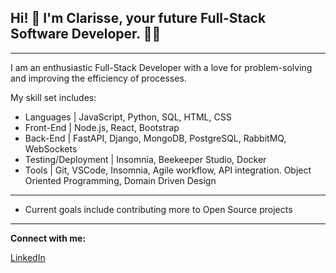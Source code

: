 ## Hi! 👋 I'm Clarisse, your future Full-Stack Software Developer. 👩‍💻
_________________________________________

I am an enthusiastic Full-Stack Developer with a love for problem-solving and improving the efficiency of processes. 

My skill set includes:
- Languages | JavaScript, Python, SQL, HTML, CSS
- Front-End | Node.js, React, Bootstrap
- Back-End | FastAPI, Django, MongoDB, PostgreSQL, RabbitMQ, WebSockets
- Testing/Deployment | Insomnia, Beekeeper Studio, Docker
- Tools | Git, VSCode, Insomnia, Agile workflow, API integration. Object Oriented Programming, Domain Driven Design

_________________________________________

- Current goals include contributing more to Open Source projects

_________________________________________
**Connect with me:**

[LinkedIn](linkedin.com/in/clarissealvarez)
